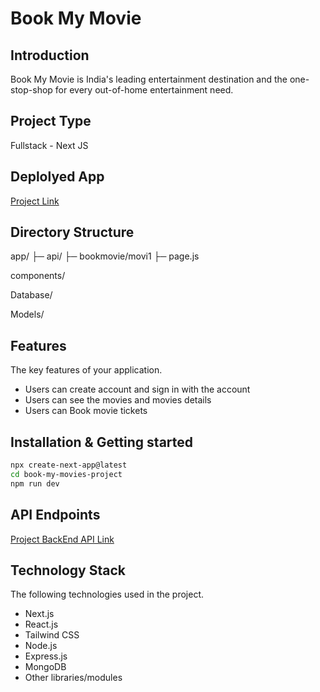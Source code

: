 # Book My Movie

## Introduction
Book My Movie is India's leading entertainment destination and the one-stop-shop for every out-of-home entertainment need.

## Project Type
Fullstack - Next JS

## Deplolyed App
<a href="https://bookmymovie1.netlify.app" target="_blank">Project Link </a> 

## Directory Structure
app/
├─ api/
├─ bookmovie/movi1
├─ page.js

components/

Database/

Models/
<!-- ## Video Walkthrough of the project
Attach a very short video walkthough of all of the features [ 1 - 3 minutes ] -->

<!-- ## Video Walkthrough of the codebase
Attach a very short video walkthough of codebase [ 1 - 5 minutes ] -->

## Features
The key features of your application.

- Users can create account and sign in with the account
- Users can see the movies and movies details
- Users can Book movie tickets 

<!-- ## design decisions or assumptions
List your design desissions & assumptions -->

## Installation & Getting started
<!-- Detailed instructions on how to install, configure, and get the project running. For BE/FS projects, guide the reviewer how to check mongodb schema etc. -->

```bash
npx create-next-app@latest 
cd book-my-movies-project
npm run dev
```

<!-- ## Usage
Provide instructions and examples on how to use your project.

```bash
# Example
``` -->

<!-- Include screenshots as necessary. -->

<!-- ## Credentials
Provide user credentials for autheticated pages -->

<!-- ## APIs Used
If your application relies on external APIs, document them and include any necessary links or references. -->

## API Endpoints
<a href="https://bookmymovie1.netlify.app/api/movie" target="_blank">Project BackEnd API Link </a> 


## Technology Stack
 The following technologies used in the project.
- Next.js
- React.js
- Tailwind CSS
- Node.js
- Express.js
- MongoDB
- Other libraries/modules